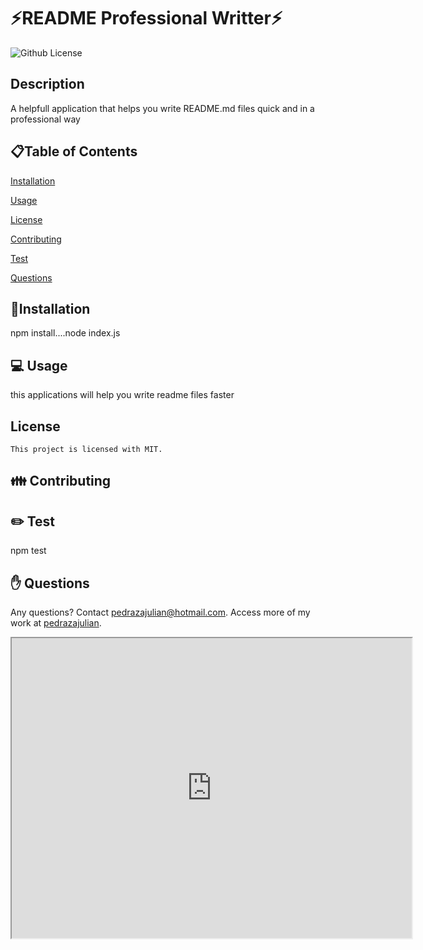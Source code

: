 # ⚡README Professional Writter⚡

  ![Github License](https://img.shields.io/badge/license-MIT-blue.svg)
  

  ## Description
  A helpfull application that helps you write README.md files quick and in a professional way
  
  <ur>
  
  ## 📋Table of Contents

  [Installation](#installation)

  [Usage](#usage)

  
[License](#license)

  
  [Contributing](#contributing)

  [Test](#test)
  
  [Questions](#questions)

  
  ## 💾Installation  
  npm install....node index.js

  <ur>

  ## 💻 Usage  
  this applications will help you write readme files faster
  ## License 
    This project is licensed with MIT.

  <ur>

  ## 👪 Contributing  
  
  <ur>

  ## ✏️ Test 
  npm test
  <ur>

  ## ✋ Questions 
  Any questions? Contact pedrazajulian@hotmail.com. Access more of my work at [pedrazajulian](https://github.com/pedrazajulian/).


  <iframe src="https://drive.google.com/file/d/10I2GWuRi0SZzqdpLcoHsyRW1LQ6Cx0dC/preview" width="640" height="480"></iframe>

